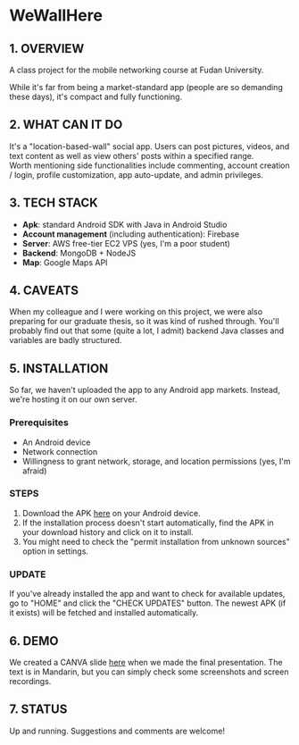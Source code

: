 # WeWallHere


## 1. OVERVIEW
A class project for the mobile networking course at Fudan University.

While it's far from being a market-standard app (people are so demanding these days), it's compact and fully functioning.

## 2. WHAT CAN IT DO
It's a "location-based-wall" social app. 
Users can post pictures, videos, and text content as well as view others' posts within a specified range.  
Worth mentioning side functionalities include commenting, account creation / login, profile customization, app auto-update, and admin privileges.  

## 3. TECH STACK
- **Apk**: standard Android SDK with Java in Android Studio    
- **Account management** (including authentication): Firebase    
- **Server**: AWS free-tier EC2 VPS (yes, I'm a poor student)  
- **Backend**: MongoDB + NodeJS  
- **Map**: Google Maps API

## 4. CAVEATS
When my colleague and I were working on this project, we were also preparing for our graduate thesis, so it was kind of rushed through.
You'll probably find out that some (quite a lot, I admit) backend Java classes and variables are badly structured. 

## 5. INSTALLATION
So far, we haven't uploaded the app to any Android app markets. Instead, we're hosting it on our own server.
### Prerequisites
- An Android device
- Network connection
- Willingness to grant network, storage, and location permissions (yes, I'm afraid)

### STEPS
1. Download the APK [here](http://54.252.196.140:3000/apk/download) on your Android device.
2. If the installation process doesn't start automatically, find the APK in your download history and click on it to install.
3. You might need to check the "permit installation from unknown sources" option in settings.

### UPDATE
If you've already installed the app and want to check for available updates, go to "HOME" and click the "CHECK UPDATES" button. The newest APK (if it exists) will be fetched and installed automatically.

## 6. DEMO
We created a CANVA slide [here](https://www.canva.com/design/DAFki1f8MRk/o91gEmSHyx54K05FOiLGIQ/view?utm_content=DAFki1f8MRk&utm_campaign=designshare&utm_medium=link&utm_source=publishsharelink) when we made the final presentation. The text is in Mandarin, but you can simply check some screenshots and screen recordings.

## 7. STATUS
Up and running. Suggestions and comments are welcome!
